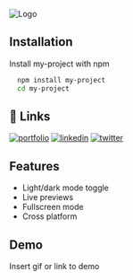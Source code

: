 ![Logo](https://dev-to-uploads.s3.amazonaws.com/uploads/articles/th5xamgrr6se0x5ro4g6.png)


## Installation

Install my-project with npm

```bash
  npm install my-project
  cd my-project
```
    
## 🔗 Links
[![portfolio](https://img.shields.io/badge/my_portfolio-000?style=for-the-badge&logo=ko-fi&logoColor=white)](https://katherineoelsner.com/)
[![linkedin](https://img.shields.io/badge/linkedin-0A66C2?style=for-the-badge&logo=linkedin&logoColor=white)](https://www.linkedin.com/)
[![twitter](https://img.shields.io/badge/twitter-1DA1F2?style=for-the-badge&logo=twitter&logoColor=white)](https://twitter.com/)


## Features

- Light/dark mode toggle
- Live previews
- Fullscreen mode
- Cross platform


## Demo

Insert gif or link to demo
